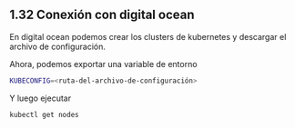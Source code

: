 ## 1.32 Conexión con digital ocean

En digital ocean podemos crear los clusters de kubernetes y descargar el archivo
de configuración. 

Ahora, podemos exportar una variable de entorno

```bash
KUBECONFIG=<ruta-del-archivo-de-configuración>
```

Y luego ejecutar 

```bash
kubectl get nodes
```


